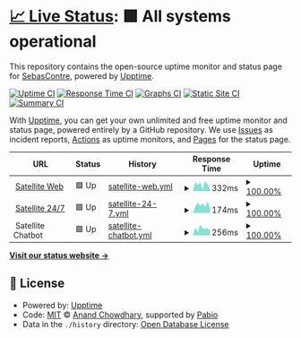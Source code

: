 # [📈 Live Status](https://status.satellite.moe): <!--live status--> **🟩 All systems operational**

This repository contains the open-source uptime monitor and status page for [SebasContre](https://status.satellite.moe), powered by [Upptime](https://github.com/upptime/upptime).

[![Uptime CI](https://github.com/sebascontre/satellite-upptime/workflows/Uptime%20CI/badge.svg)](https://github.com/sebascontre/satellite-upptime/actions?query=workflow%3A%22Uptime+CI%22)
[![Response Time CI](https://github.com/sebascontre/satellite-upptime/workflows/Response%20Time%20CI/badge.svg)](https://github.com/sebascontre/satellite-upptime/actions?query=workflow%3A%22Response+Time+CI%22)
[![Graphs CI](https://github.com/sebascontre/satellite-upptime/workflows/Graphs%20CI/badge.svg)](https://github.com/sebascontre/satellite-upptime/actions?query=workflow%3A%22Graphs+CI%22)
[![Static Site CI](https://github.com/sebascontre/satellite-upptime/workflows/Static%20Site%20CI/badge.svg)](https://github.com/sebascontre/satellite-upptime/actions?query=workflow%3A%22Static+Site+CI%22)
[![Summary CI](https://github.com/sebascontre/satellite-upptime/workflows/Summary%20CI/badge.svg)](https://github.com/sebascontre/satellite-upptime/actions?query=workflow%3A%22Summary+CI%22)

With [Upptime](https://upptime.js.org), you can get your own unlimited and free uptime monitor and status page, powered entirely by a GitHub repository. We use [Issues](https://github.com/sebascontre/satellite-upptime/issues) as incident reports, [Actions](https://github.com/sebascontre/satellite-upptime/actions) as uptime monitors, and [Pages](https://status.satellite.moe) for the status page.

<!--start: status pages-->
<!-- This summary is generated by Upptime (https://github.com/upptime/upptime) -->
<!-- Do not edit this manually, your changes will be overwritten -->
<!-- prettier-ignore -->
| URL | Status | History | Response Time | Uptime |
| --- | ------ | ------- | ------------- | ------ |
| <img alt="" src="https://satellite.moe/favicon.ico" height="13"> [Satellite Web](https://satellite.moe) | 🟩 Up | [satellite-web.yml](https://github.com/sebascontre/satellite-upptime/commits/HEAD/history/satellite-web.yml) | <details><summary><img alt="Response time graph" src="./graphs/satellite-web/response-time-week.png" height="20"> 332ms</summary><br><a href="https://status.satellite.moe/history/satellite-web"><img alt="Response time 310" src="https://img.shields.io/endpoint?url=https%3A%2F%2Fraw.githubusercontent.com%2Fsebascontre%2Fsatellite-upptime%2FHEAD%2Fapi%2Fsatellite-web%2Fresponse-time.json"></a><br><a href="https://status.satellite.moe/history/satellite-web"><img alt="24-hour response time 146" src="https://img.shields.io/endpoint?url=https%3A%2F%2Fraw.githubusercontent.com%2Fsebascontre%2Fsatellite-upptime%2FHEAD%2Fapi%2Fsatellite-web%2Fresponse-time-day.json"></a><br><a href="https://status.satellite.moe/history/satellite-web"><img alt="7-day response time 332" src="https://img.shields.io/endpoint?url=https%3A%2F%2Fraw.githubusercontent.com%2Fsebascontre%2Fsatellite-upptime%2FHEAD%2Fapi%2Fsatellite-web%2Fresponse-time-week.json"></a><br><a href="https://status.satellite.moe/history/satellite-web"><img alt="30-day response time 310" src="https://img.shields.io/endpoint?url=https%3A%2F%2Fraw.githubusercontent.com%2Fsebascontre%2Fsatellite-upptime%2FHEAD%2Fapi%2Fsatellite-web%2Fresponse-time-month.json"></a><br><a href="https://status.satellite.moe/history/satellite-web"><img alt="1-year response time 310" src="https://img.shields.io/endpoint?url=https%3A%2F%2Fraw.githubusercontent.com%2Fsebascontre%2Fsatellite-upptime%2FHEAD%2Fapi%2Fsatellite-web%2Fresponse-time-year.json"></a></details> | <details><summary><a href="https://status.satellite.moe/history/satellite-web">100.00%</a></summary><a href="https://status.satellite.moe/history/satellite-web"><img alt="All-time uptime 100.00%" src="https://img.shields.io/endpoint?url=https%3A%2F%2Fraw.githubusercontent.com%2Fsebascontre%2Fsatellite-upptime%2FHEAD%2Fapi%2Fsatellite-web%2Fuptime.json"></a><br><a href="https://status.satellite.moe/history/satellite-web"><img alt="24-hour uptime 100.00%" src="https://img.shields.io/endpoint?url=https%3A%2F%2Fraw.githubusercontent.com%2Fsebascontre%2Fsatellite-upptime%2FHEAD%2Fapi%2Fsatellite-web%2Fuptime-day.json"></a><br><a href="https://status.satellite.moe/history/satellite-web"><img alt="7-day uptime 100.00%" src="https://img.shields.io/endpoint?url=https%3A%2F%2Fraw.githubusercontent.com%2Fsebascontre%2Fsatellite-upptime%2FHEAD%2Fapi%2Fsatellite-web%2Fuptime-week.json"></a><br><a href="https://status.satellite.moe/history/satellite-web"><img alt="30-day uptime 100.00%" src="https://img.shields.io/endpoint?url=https%3A%2F%2Fraw.githubusercontent.com%2Fsebascontre%2Fsatellite-upptime%2FHEAD%2Fapi%2Fsatellite-web%2Fuptime-month.json"></a><br><a href="https://status.satellite.moe/history/satellite-web"><img alt="1-year uptime 100.00%" src="https://img.shields.io/endpoint?url=https%3A%2F%2Fraw.githubusercontent.com%2Fsebascontre%2Fsatellite-upptime%2FHEAD%2Fapi%2Fsatellite-web%2Fuptime-year.json"></a></details>
| <img alt="" src="https://icons.duckduckgo.com/ip3/twitch.tv.ico" height="13"> [Satellite 24/7](https://twitch.tv/satellitemoe) | 🟩 Up | [satellite-24-7.yml](https://github.com/sebascontre/satellite-upptime/commits/HEAD/history/satellite-24-7.yml) | <details><summary><img alt="Response time graph" src="./graphs/satellite-24-7/response-time-week.png" height="20"> 174ms</summary><br><a href="https://status.satellite.moe/history/satellite-24-7"><img alt="Response time 174" src="https://img.shields.io/endpoint?url=https%3A%2F%2Fraw.githubusercontent.com%2Fsebascontre%2Fsatellite-upptime%2FHEAD%2Fapi%2Fsatellite-24-7%2Fresponse-time.json"></a><br><a href="https://status.satellite.moe/history/satellite-24-7"><img alt="24-hour response time 124" src="https://img.shields.io/endpoint?url=https%3A%2F%2Fraw.githubusercontent.com%2Fsebascontre%2Fsatellite-upptime%2FHEAD%2Fapi%2Fsatellite-24-7%2Fresponse-time-day.json"></a><br><a href="https://status.satellite.moe/history/satellite-24-7"><img alt="7-day response time 174" src="https://img.shields.io/endpoint?url=https%3A%2F%2Fraw.githubusercontent.com%2Fsebascontre%2Fsatellite-upptime%2FHEAD%2Fapi%2Fsatellite-24-7%2Fresponse-time-week.json"></a><br><a href="https://status.satellite.moe/history/satellite-24-7"><img alt="30-day response time 174" src="https://img.shields.io/endpoint?url=https%3A%2F%2Fraw.githubusercontent.com%2Fsebascontre%2Fsatellite-upptime%2FHEAD%2Fapi%2Fsatellite-24-7%2Fresponse-time-month.json"></a><br><a href="https://status.satellite.moe/history/satellite-24-7"><img alt="1-year response time 174" src="https://img.shields.io/endpoint?url=https%3A%2F%2Fraw.githubusercontent.com%2Fsebascontre%2Fsatellite-upptime%2FHEAD%2Fapi%2Fsatellite-24-7%2Fresponse-time-year.json"></a></details> | <details><summary><a href="https://status.satellite.moe/history/satellite-24-7">100.00%</a></summary><a href="https://status.satellite.moe/history/satellite-24-7"><img alt="All-time uptime 100.00%" src="https://img.shields.io/endpoint?url=https%3A%2F%2Fraw.githubusercontent.com%2Fsebascontre%2Fsatellite-upptime%2FHEAD%2Fapi%2Fsatellite-24-7%2Fuptime.json"></a><br><a href="https://status.satellite.moe/history/satellite-24-7"><img alt="24-hour uptime 100.00%" src="https://img.shields.io/endpoint?url=https%3A%2F%2Fraw.githubusercontent.com%2Fsebascontre%2Fsatellite-upptime%2FHEAD%2Fapi%2Fsatellite-24-7%2Fuptime-day.json"></a><br><a href="https://status.satellite.moe/history/satellite-24-7"><img alt="7-day uptime 100.00%" src="https://img.shields.io/endpoint?url=https%3A%2F%2Fraw.githubusercontent.com%2Fsebascontre%2Fsatellite-upptime%2FHEAD%2Fapi%2Fsatellite-24-7%2Fuptime-week.json"></a><br><a href="https://status.satellite.moe/history/satellite-24-7"><img alt="30-day uptime 100.00%" src="https://img.shields.io/endpoint?url=https%3A%2F%2Fraw.githubusercontent.com%2Fsebascontre%2Fsatellite-upptime%2FHEAD%2Fapi%2Fsatellite-24-7%2Fuptime-month.json"></a><br><a href="https://status.satellite.moe/history/satellite-24-7"><img alt="1-year uptime 100.00%" src="https://img.shields.io/endpoint?url=https%3A%2F%2Fraw.githubusercontent.com%2Fsebascontre%2Fsatellite-upptime%2FHEAD%2Fapi%2Fsatellite-24-7%2Fuptime-year.json"></a></details>
| <img alt="" src="https://cloud.google.com/favicon.ico" height="13"> Satellite Chatbot | 🟩 Up | [satellite-chatbot.yml](https://github.com/sebascontre/satellite-upptime/commits/HEAD/history/satellite-chatbot.yml) | <details><summary><img alt="Response time graph" src="./graphs/satellite-chatbot/response-time-week.png" height="20"> 256ms</summary><br><a href="https://status.satellite.moe/history/satellite-chatbot"><img alt="Response time 226" src="https://img.shields.io/endpoint?url=https%3A%2F%2Fraw.githubusercontent.com%2Fsebascontre%2Fsatellite-upptime%2FHEAD%2Fapi%2Fsatellite-chatbot%2Fresponse-time.json"></a><br><a href="https://status.satellite.moe/history/satellite-chatbot"><img alt="24-hour response time 172" src="https://img.shields.io/endpoint?url=https%3A%2F%2Fraw.githubusercontent.com%2Fsebascontre%2Fsatellite-upptime%2FHEAD%2Fapi%2Fsatellite-chatbot%2Fresponse-time-day.json"></a><br><a href="https://status.satellite.moe/history/satellite-chatbot"><img alt="7-day response time 256" src="https://img.shields.io/endpoint?url=https%3A%2F%2Fraw.githubusercontent.com%2Fsebascontre%2Fsatellite-upptime%2FHEAD%2Fapi%2Fsatellite-chatbot%2Fresponse-time-week.json"></a><br><a href="https://status.satellite.moe/history/satellite-chatbot"><img alt="30-day response time 226" src="https://img.shields.io/endpoint?url=https%3A%2F%2Fraw.githubusercontent.com%2Fsebascontre%2Fsatellite-upptime%2FHEAD%2Fapi%2Fsatellite-chatbot%2Fresponse-time-month.json"></a><br><a href="https://status.satellite.moe/history/satellite-chatbot"><img alt="1-year response time 226" src="https://img.shields.io/endpoint?url=https%3A%2F%2Fraw.githubusercontent.com%2Fsebascontre%2Fsatellite-upptime%2FHEAD%2Fapi%2Fsatellite-chatbot%2Fresponse-time-year.json"></a></details> | <details><summary><a href="https://status.satellite.moe/history/satellite-chatbot">100.00%</a></summary><a href="https://status.satellite.moe/history/satellite-chatbot"><img alt="All-time uptime 100.00%" src="https://img.shields.io/endpoint?url=https%3A%2F%2Fraw.githubusercontent.com%2Fsebascontre%2Fsatellite-upptime%2FHEAD%2Fapi%2Fsatellite-chatbot%2Fuptime.json"></a><br><a href="https://status.satellite.moe/history/satellite-chatbot"><img alt="24-hour uptime 100.00%" src="https://img.shields.io/endpoint?url=https%3A%2F%2Fraw.githubusercontent.com%2Fsebascontre%2Fsatellite-upptime%2FHEAD%2Fapi%2Fsatellite-chatbot%2Fuptime-day.json"></a><br><a href="https://status.satellite.moe/history/satellite-chatbot"><img alt="7-day uptime 100.00%" src="https://img.shields.io/endpoint?url=https%3A%2F%2Fraw.githubusercontent.com%2Fsebascontre%2Fsatellite-upptime%2FHEAD%2Fapi%2Fsatellite-chatbot%2Fuptime-week.json"></a><br><a href="https://status.satellite.moe/history/satellite-chatbot"><img alt="30-day uptime 100.00%" src="https://img.shields.io/endpoint?url=https%3A%2F%2Fraw.githubusercontent.com%2Fsebascontre%2Fsatellite-upptime%2FHEAD%2Fapi%2Fsatellite-chatbot%2Fuptime-month.json"></a><br><a href="https://status.satellite.moe/history/satellite-chatbot"><img alt="1-year uptime 100.00%" src="https://img.shields.io/endpoint?url=https%3A%2F%2Fraw.githubusercontent.com%2Fsebascontre%2Fsatellite-upptime%2FHEAD%2Fapi%2Fsatellite-chatbot%2Fuptime-year.json"></a></details>

<!--end: status pages-->

[**Visit our status website →**](https://status.satellite.moe)

## 📄 License

- Powered by: [Upptime](https://github.com/upptime/upptime)
- Code: [MIT](./LICENSE) © [Anand Chowdhary](https://anandchowdhary.com), supported by [Pabio](https://pabio.com)
- Data in the `./history` directory: [Open Database License](https://opendatacommons.org/licenses/odbl/1-0/)
